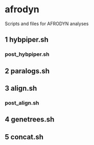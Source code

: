 # afrodyn
Scripts and files for AFRODYN analyses

## 1 hybpiper.sh

### post_hybpiper.sh

## 2 paralogs.sh

## 3 align.sh

### post_align.sh

## 4 genetrees.sh

## 5 concat.sh